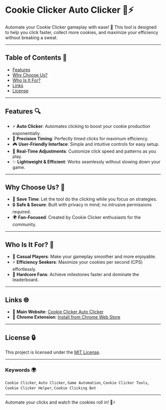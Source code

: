 # Cookie Clicker Auto Clicker 🍪⚡

Automate your Cookie Clicker gameplay with ease! 🚀 This tool is designed to help you click faster, collect more cookies, and maximize your efficiency without breaking a sweat.

---

## Table of Contents 🔄

- [Features](#features-)
- [Why Choose Us?](#why-choose-us-)
- [Who Is It For?](#who-is-it-for-)
- [Links](#links-)
- [License](#license-)

---

## Features 🔍

- ⚡ **Auto Clicker**: Automates clicking to boost your cookie production exponentially.
- 🎯 **Precision Timing**: Perfectly timed clicks for maximum efficiency.
- 🎮 **User-Friendly Interface**: Simple and intuitive controls for easy setup.
- 📢 **Real-Time Adjustments**: Customize click speed and patterns as you play.
- ✨ **Lightweight & Efficient**: Works seamlessly without slowing down your game.

---

## Why Choose Us? 🤔

- 🚀 **Save Time**: Let the tool do the clicking while you focus on strategies.
- 🔒 **Safe & Secure**: Built with privacy in mind; no intrusive permissions required.
- 🌍 **Fan-Focused**: Created by Cookie Clicker enthusiasts for the community.

---

## Who Is It For? 👥

- 🍪 **Casual Players**: Make your gameplay smoother and more enjoyable.
- ⚡ **Efficiency Seekers**: Maximize your cookies per second (CPS) effortlessly.
- 🌟 **Hardcore Fans**: Achieve milestones faster and dominate the leaderboard.

---

## Links 🌐

- 🌟 **Main Website**: [Cookie Clicker Auto Clicker](https://cookieclickerautoclicker.github.io/)
- 🔗 **Chrome Extension**: [Install from Chrome Web Store](https://chromewebstore.google.com/detail/cookie-clicker-auto-click/ljhmiidceacgofcmfdkolknekhmngbei)

---

## License 🔒

This project is licensed under the [MIT License](LICENSE).

---

### Keywords 🌍

`Cookie Clicker`, `Auto Clicker`, `Game Automation`, `Cookie Clicker Tools`, `Cookie Clicker Helper`, `Cookie Clicking Bot`

---

Automate your clicks and watch the cookies roll in! 🍪⚡

